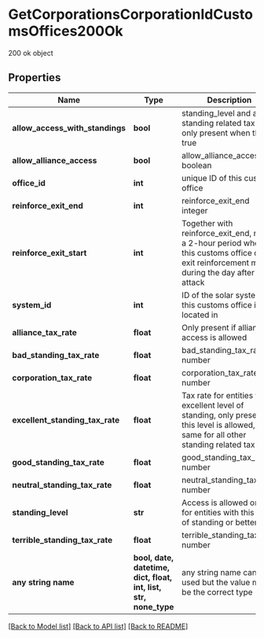 # GetCorporationsCorporationIdCustomsOffices200Ok

200 ok object

## Properties
Name | Type | Description | Notes
------------ | ------------- | ------------- | -------------
**allow_access_with_standings** | **bool** | standing_level and any standing related tax rate only present when this is true | 
**allow_alliance_access** | **bool** | allow_alliance_access boolean | 
**office_id** | **int** | unique ID of this customs office | 
**reinforce_exit_end** | **int** | reinforce_exit_end integer | 
**reinforce_exit_start** | **int** | Together with reinforce_exit_end, marks a 2-hour period where this customs office could exit reinforcement mode during the day after initial attack | 
**system_id** | **int** | ID of the solar system this customs office is located in | 
**alliance_tax_rate** | **float** | Only present if alliance access is allowed | [optional] 
**bad_standing_tax_rate** | **float** | bad_standing_tax_rate number | [optional] 
**corporation_tax_rate** | **float** | corporation_tax_rate number | [optional] 
**excellent_standing_tax_rate** | **float** | Tax rate for entities with excellent level of standing, only present if this level is allowed, same for all other standing related tax rates | [optional] 
**good_standing_tax_rate** | **float** | good_standing_tax_rate number | [optional] 
**neutral_standing_tax_rate** | **float** | neutral_standing_tax_rate number | [optional] 
**standing_level** | **str** | Access is allowed only for entities with this level of standing or better | [optional] 
**terrible_standing_tax_rate** | **float** | terrible_standing_tax_rate number | [optional] 
**any string name** | **bool, date, datetime, dict, float, int, list, str, none_type** | any string name can be used but the value must be the correct type | [optional]

[[Back to Model list]](../README.md#documentation-for-models) [[Back to API list]](../README.md#documentation-for-api-endpoints) [[Back to README]](../README.md)


